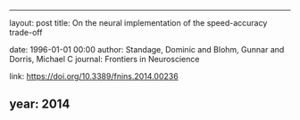 ---
layout: post
title: On the neural implementation of the speed-accuracy trade-off

date: 1996-01-01 00:00
author: Standage, Dominic and Blohm, Gunnar and Dorris, Michael C
journal: Frontiers in Neuroscience

link: https://doi.org/10.3389/fnins.2014.00236

year: 2014
----